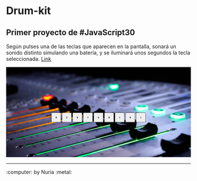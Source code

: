 # Drum-kit

## Primer proyecto de #JavaScript30

Según pulses una de las teclas que aparecen en la pantalla, sonará un sonido distinto simulando una batería, y se iluminará unos segundos la tecla seleccionada.
<a href="nuriadiazcandela.github.io/drum-kit/">Link</a>

<img src="./images/captura.png"></img>

---

 <footer> :computer: by Nuria :metal: </footer>
